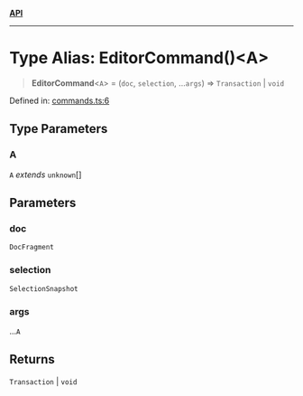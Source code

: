 [**API**](../API.md)

***

# Type Alias: EditorCommand()\<A\>

> **EditorCommand**\<`A`\> = (`doc`, `selection`, ...`args`) => `Transaction` \| `void`

Defined in: [commands.ts:6](https://github.com/inokawa/edix/blob/431c5fd4f91f9cb402acd852f95a41766a4cc2e5/src/commands.ts#L6)

## Type Parameters

### A

`A` *extends* `unknown`[]

## Parameters

### doc

`DocFragment`

### selection

`SelectionSnapshot`

### args

...`A`

## Returns

`Transaction` \| `void`
